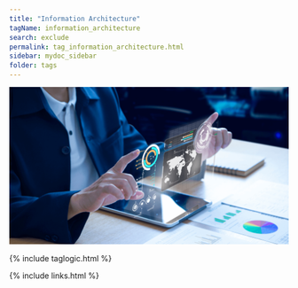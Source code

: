 ```yaml
---
title: "Information Architecture"
tagName: information_architecture
search: exclude
permalink: tag_information_architecture.html
sidebar: mydoc_sidebar
folder: tags
---
```


![Information Architecture](media/information_architecture_m_001.png)

{% include taglogic.html %}

{% include links.html %}